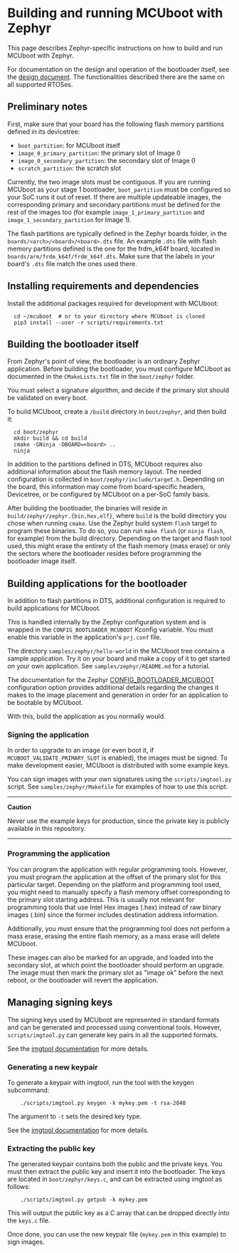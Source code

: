 # Building and running MCUboot with Zephyr

This page describes Zephyr-specific instructions on how to build and run MCUboot with Zephyr.

For documentation on the design and operation of the bootloader itself, see the [design document](design.md).
The functionalities described there are the same on all supported RTOSes.

## Preliminary notes

First, make sure that your board has the following flash memory partitions defined in its devicetree:

- `boot_partition`: for MCUboot itself
- `image_0_primary_partition`: the primary slot of Image 0
- `image_0_secondary_partition`: the secondary slot of Image 0
- `scratch_partition`: the scratch slot

Currently, the two image slots must be contiguous.
If you are running MCUboot as your stage 1 bootloader, `boot_partition` must be configured so your SoC runs it out of reset.
If there are multiple updateable images, the corresponding primary and secondary partitions must be defined for the rest of the images too (for example `image_1_primary_partition` and `image_1_secondary_partition` for Image 1).

The flash partitions are typically defined in the Zephyr boards folder, in the  `boards/<arch>/<board>/<board>.dts` file.
An example `.dts` file with flash memory partitions defined is the one for the frdm_k64f board, located in `boards/arm/frdm_k64f/frdm_k64f.dts`.
Make sure that the labels in your board's `.dts` file match the ones used there.

## Installing requirements and dependencies

Install the additional packages required for development with MCUboot:

```
  cd ~/mcuboot  # or to your directory where MCUboot is cloned
  pip3 install --user -r scripts/requirements.txt
```

## Building the bootloader itself

From Zephyr's point of view, the bootloader is an ordinary Zephyr application.
Before building the bootloader, you must configure MCUboot as documented in the `CMakeLists.txt` file in the `boot/zephyr` folder.

You must select a signature algorithm, and decide if the primary slot should be validated on every boot.

To build MCUboot, create a `/build` directory in `boot/zephyr`, and then build it:

```
  cd boot/zephyr
  mkdir build && cd build
  cmake -GNinja -DBOARD=<board> ..
  ninja
```

In addition to the partitions defined in DTS, MCUboot requires also additional information about the flash memory layout.
The needed configuration is collected in `boot/zephyr/include/target.h`.
Depending on the board, this information may come from board-specific headers, Devicetree, or be configured by MCUboot on a per-SoC family basis.

After building the bootloader, the binaries will reside in `build/zephyr/zephyr.{bin,hex,elf}`, where `build` is the build directory you chose when running `cmake`.
Use the Zephyr build system `flash` target to program these binaries.
To do so, you can run `make flash` (or `ninja flash`, for example) from the build directory.
Depending on the target and flash tool used, this might erase the entirety of the flash memory (mass erase) or only the sectors where the bootloader resides before programming the bootloader image itself.

## Building applications for the bootloader

In addition to flash partitions in DTS, additional configuration is required to build applications for MCUboot.

This is handled internally by the Zephyr configuration system and is wrapped in the `CONFIG_BOOTLOADER_MCUBOOT` Kconfig variable.
You must enable this variable in the application's `prj.conf` file.

The directory `samples/zephyr/hello-world` in the MCUboot tree contains a sample application.
Try it on your board and make a copy of it to get started on your own application.
See `samples/zephyr/README.md` for a tutorial.

The documentation for the Zephyr [CONFIG_BOOTLOADER_MCUBOOT](http://docs.zephyrproject.org/reference/kconfig/CONFIG_BOOTLOADER_MCUBOOT.html) configuration option provides additional details regarding the changes it makes to the image placement and generation in order for an application to be bootable by MCUboot.

With this, build the application as you normally would.

### Signing the application

In order to upgrade to an image (or even boot it, if `MCUBOOT_VALIDATE_PRIMARY_SLOT` is enabled), the images must be signed.
To make development easier, MCUboot is distributed with some example keys.

You can sign images with your own signatures using the `scripts/imgtool.py` script.
See `samples/zephyr/Makefile` for examples of how to use this script.

---
**Caution**

Never use the example keys for production, since the private key is publicly available in this repository.

---

### Programming the application

You can program the application with regular programming tools.
However, you must program the application at the offset of the primary slot for this particular target.
Depending on the platform and programming tool used, you might need to manually specify a flash memory offset corresponding to the primary slot starting address.
This is usually not relevant for programming tools that use Intel Hex images (.hex) instead of raw binary images (.bin) since the former includes destination address information.

Additionally, you must ensure that the programming tool does not perform a mass erase, erasing the entire flash memory, as a mass erase will delete MCUboot.

These images can also be marked for an upgrade, and loaded into the secondary slot, at which point the bootloader should perform an upgrade.
The image must then mark the primary slot as "image ok" before the next reboot, or the bootloader will revert the application.

## Managing signing keys

The signing keys used by MCUboot are represented in standard formats and can be generated and processed using conventional tools.
However, `scripts/imgtool.py` can generate key pairs in all the supported formats.

See the [imgtool documentation](imgtool.md) for more details.

### Generating a new keypair

To generate a keypair with imgtool, run the tool with the keygen subcommand:

```
    ./scripts/imgtool.py keygen -k mykey.pem -t rsa-2048
```

The argument to `-t` sets the desired key type.

See the [imgtool documentation](imgtool.md) for more details.

### Extracting the public key

The generated keypair contains both the public and the private keys.
You must then extract the public key and insert it into the bootloader.
The keys are located in `boot/zephyr/keys.c`, and can be extracted using imgtool as follows:

```
    ./scripts/imgtool.py getpub -k mykey.pem
```

This will output the public key as a C array that can be dropped directly into the `keys.c` file.

Once done, you can use the new keypair file (`mykey.pem` in this example) to sign images.
